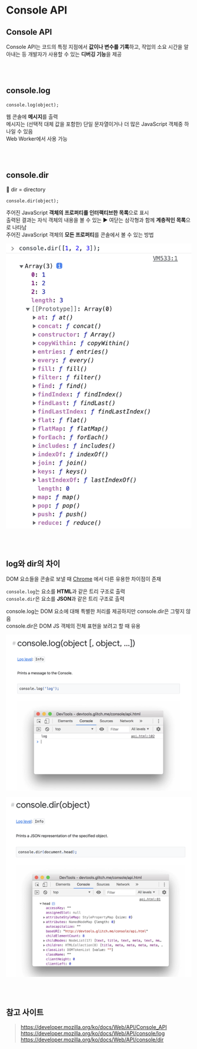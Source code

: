 # Console API

## Console API

Console API는 코드의 특정 지점에서 **값이나 변수를 기록**하고, 작업의 소요 시간을 알아내는 등 개발자가 사용할 수 있는 **디버깅 기능**을 제공

<br><br>

## console.log

```
console.log(object);
```

웹 콘솔에 **메시지**를 출력   
메시지는 (선택적 대체 값을 포함한) 단일 문자열이거나 더 많은 JavaScript 객체중 하나일 수 있음  
Web Worker에서 사용 가능 

<br><br>

## console.dir

📂 dir = directory

```
console.dir(object);
```

주어진 JavaScript **객체의 프로퍼티를 인터랙티브한 목록**으로 표시  
출력된 결과는 자식 객체의 내용을 볼 수 있는 ▶️ 여닫는 삼각형과 함께 **계층적인 목록**으로 나타남   
주어진 JavaScript 객체의 **모든 프로퍼티**를 콘솔에서 볼 수 있는 방법   

![](../Images/프로토타입_배열프로토.png)

<br><br>

## log와 dir의 차이

DOM 요소들을 콘솔로 보낼 때 [Chrome](https://developer.chrome.com/docs/devtools/console/api/) 에서 다른 유용한 차이점이 존재 

`console.log`는 요소를 **HTML**과 같은 트리 구조로 출력  
`console.dir`은 요소를 **JSON**과 같은 트리 구조로 출력

console.log는 DOM 요소에 대해 특별한 처리를 제공하지만 console.dir은 그렇지 않음   
console.dir은 DOM JS 객체의 전체 표현을 보려고 할 때 유용

![](../Images/크롬_console_log.png)

![](../Images/크롬_console_dir.png)

<br><br>

## 참고 사이트 

> https://developer.mozilla.org/ko/docs/Web/API/Console_API  
> https://developer.mozilla.org/ko/docs/Web/API/console/log  
> https://developer.mozilla.org/ko/docs/Web/API/console/dir
